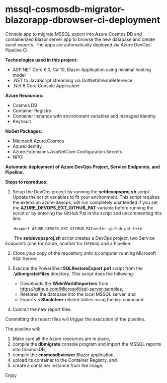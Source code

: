 # mssql-cosmosdb-migrator-blazorapp-dbrowser-ci-deployment
Console app to migrate MSSQL export into Azure Cosmos DB and containerized Blazor server app to browse the new database and create excel exports. The apps are automatically deployed via Azure DevOps Pipeline CI.

__Technologies used in this project:__

* ASP.NET Core 6.0, C# 10, Blazor Application using minimal hosting model
* .NET to JavaScript streaming via DotNetStreamReference
* .Net 6 Core Console Application

__Azure Resources:__
* Cosmos DB
* Container Registry
* Container Instance with environment variables and managed identity.
* KeyVault

__NuGet Packages:__
* Microsoft.Azure.Cosmos
* Azure.Identity
* Azure.Extensions.AspNetCore.Configuration.Secrets
* NPOI

__Automatic deployment of Azure DevOps Project, Service Endpoints, and Pipeline.__


__Steps to reproduce:__

1. Setup the DevOps project by running the __setdevopsproj.sh__ script.  Update the script variables to fit your environment.  This script requires the extension azure-devops, will run completely unattended if you set the __AZURE_DEVOPS_EXT_GITHUB_PAT__ variable before running the script or by entering the GitHub Pat in the script and uncommenting this line:

&nbsp; &nbsp; &nbsp; &nbsp;`#export AZURE_DEVOPS_EXT_GITHUB_PAT=enter-github-pat-here`


&nbsp; &nbsp; &nbsp; &nbsp;The __setdevopsproj.sh__ script creates a DevOps project, two Service Endpoints (one for Azure, another for GitHub) and a Pipeline.


2. Clone your copy of the repository onto a computer running Microsoft SQL Server.  

3. Execute the PowerShell __SQLRestoreExport.ps1__ script from the __.\dbmigrate\Files__ directory. This script does the following:
   * Downloads the __WideWorldImporters__ from https://github.com/Microsoft/sql-server-samples,
   * Restores the database into the local MSSQL server, and
   * Exports 5 __StockItem__-related tables using the `bcp` command.

4. Commit the new report files.

Committing the report files will trigger the execution of the pipeline.  

The pipeline will:

1.	Make sure all the Azure resources are in place, 
2.	compile the __dbmigrate__ console program and import the MSSQL reports into CosmosDB,
3.	compile the __cosmosdbviewer__ Blazor application,
4.	upload its container to the Container Registry, and
5.	create a container instance from the image.

Enjoy
